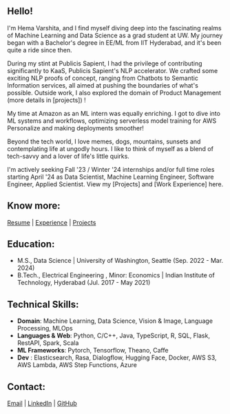 ## Hello!

I'm Hema Varshita, and I find myself diving deep into the fascinating realms of Machine Learning and Data Science as a grad student at UW. My journey began with a Bachelor's degree in EE/ML from IIT Hyderabad, and it's been quite a ride since then. 

During my stint at Publicis Sapient, I had the privilege of contributing significantly to KaaS, Publicis Sapient's NLP accelerator. We crafted some exciting NLP proofs of concept, ranging from Chatbots to Semantic Information services, all aimed at pushing the boundaries of what's possible. Outside work, I also explored the domain of Product Management (more details in [projects]) ! 

My time at Amazon as an ML intern was equally enriching. I got to dive into  ML systems and workflows, optimizing serverless model training for AWS Personalize and making deployments smoother! 

Beyond the tech world, I love memes, dogs, mountains, sunsets and contemplating life at ungodly hours. I like to think of myself as a blend of tech-savvy and a lover of life's little quirks. 

I'm actively seeking Fall '23 / Winter '24 internships and/or full time roles starting April '24 as Data Scientist, Machine Learning Engineer, Software Engineer, Applied Scientist. View my [Projects] and [Work Experience] here. 

## Know more:
[Resume](https://drive.google.com/file/d/12KRtfnoA9yQMReRObOS0FLZEHmJHqFxJ/view?usp=sharing) | [Experience](Experience.md#experience) | [Projects](projects.md#projects)

## Education: 
- M.S., Data Science | University of Washington, Seattle (Sep. 2022 - Mar. 2024)
- B.Tech., Electrical Engineering , Minor: Economics | Indian Institute of Technology, Hyderabad (Jul. 2017 - May 2021)


## Technical Skills: 

- **Domain**: Machine Learning, Data Science, Vision & Image, Language Processing, MLOps
- **Languages & Web**: Python, C/C++, Java, TypeScript, R, SQL, Flask, RestAPI, Spark, Scala
- **ML Frameworks**: Pytorch, Tensorflow, Theano, Caffe
- **Dev** : Elasticsearch, Rasa, Dialogflow, Hugging Face, Docker, AWS S3, AWS Lambda, AWS Step Functions, Azure


## Contact:
[Email](mailto:hmuppa@uw.edu) | [LinkedIn](https://www.linkedin.com/in/hema-varshita-m) | [GitHub](https://github.com/hvarshita)


